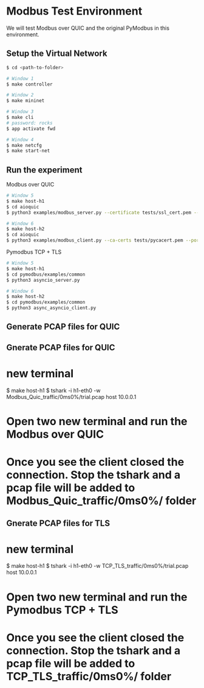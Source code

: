 # Modbus Test Environment

We will test Modbus over QUIC and the original PyModbus in this environment.

## Setup the Virtual Network
```sh
$ cd <path-to-folder>

# Window 1
$ make controller

# Window 2
$ make mininet

# Window 3
$ make cli
# password: rocks
$ app activate fwd

# Window 4
$ make netcfg
$ make start-net
```

## Run the experiment
Modbus over QUIC
```sh
# Window 5
$ make host-h1
$ cd aioquic
$ python3 examples/modbus_server.py --certificate tests/ssl_cert.pem --private-key tests/ssl_key.pem --host 10.0.0.1 --port 502

# Window 6
$ make host-h2
$ cd aioquic
$ python3 examples/modbus_client.py --ca-certs tests/pycacert.pem --port 502 --host 10.0.0.1
```

Pymodbus TCP + TLS
```sh
# Window 5
$ make host-h1
$ cd pymodbus/examples/common
$ python3 asyncio_server.py

# Window 6
$ make host-h2
$ cd pymodbus/examples/common
$ python3 async_asyncio_client.py
```

## Generate PCAP files for QUIC 
## Gnerate PCAP files for QUIC
# new terminal
$ make host-h1
$ tshark -i h1-eth0 -w Modbus_Quic_traffic/0ms0%/trial<number>.pcap host 10.0.0.1

# Open two new terminal and run the Modbus over QUIC
# Once you see the client closed the connection. Stop the tshark and a pcap file will be added to Modbus_Quic_traffic/0ms0%/ folder 

## Gnerate PCAP files for TLS 
# new terminal
$ make host-h1
$ tshark -i h1-eth0 -w TCP_TLS_traffic/0ms0%/trial<number>.pcap host 10.0.0.1

# Open two new terminal and run the Pymodbus TCP + TLS 
# Once you see the client closed the connection. Stop the tshark and a pcap file will be added to TCP_TLS_traffic/0ms0%/ folder 
